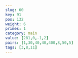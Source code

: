 ```yaml
---
slug: 60
key: 91
pos: 132
weight: 6
primes: 1
category: main
value: [281,0,-1,2]
pairs: [1,30,40,40,400,8,50,5]
tags: [3,8,11]
---
```

